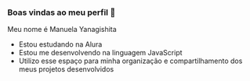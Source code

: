 ### Boas vindas ao meu perfil 💙

Meu nome é Manuela Yanagishita 

- Estou estudando na Alura
- Estou me desenvolvendo na linguagem JavaScript
- Utilizo esse espaço para minha organização e compartilhamento dos meus projetos desenvolvidos  
